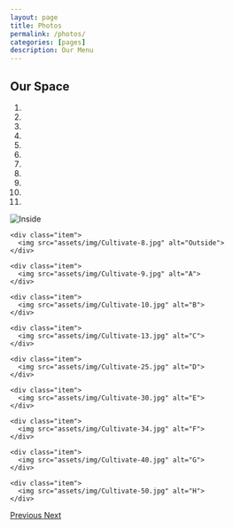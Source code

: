 ```yaml
---
layout: page
title: Photos
permalink: /photos/
categories: [pages]
description: Our Menu
---
```


<script src="https://ajax.googleapis.com/ajax/libs/jquery/3.2.1/jquery.min.js"></script>
<script src="https://maxcdn.bootstrapcdn.com/bootstrap/3.3.7/js/bootstrap.min.js"></script>

## Our Space

<div id="myCarousel" class="carousel slide" data-ride="carousel">
  <!-- Indicators -->
  <ol class="carousel-indicators">
    <li data-target="#myCarousel" data-slide-to="0" class="active"></li>
    <li data-target="#myCarousel" data-slide-to="1"></li>
    <li data-target="#myCarousel" data-slide-to="2"></li>
    <li data-target="#myCarousel" data-slide-to="3"></li>
    <li data-target="#myCarousel" data-slide-to="4"></li>
    <li data-target="#myCarousel" data-slide-to="5"></li>
    <li data-target="#myCarousel" data-slide-to="6"></li>
    <li data-target="#myCarousel" data-slide-to="7"></li>
    <li data-target="#myCarousel" data-slide-to="8"></li>
    <li data-target="#myCarousel" data-slide-to="9"></li>
    <li data-target="#myCarousel" data-slide-to="10"></li>
  </ol>

  <!-- Wrapper for slides -->
  <div class="carousel-inner">
    <div class="item active">
      <img src="assets/img/Cultivate-4.jpg" alt="Inside">
    </div>

    <div class="item">
      <img src="assets/img/Cultivate-8.jpg" alt="Outside">
    </div>

    <div class="item">
      <img src="assets/img/Cultivate-9.jpg" alt="A">
    </div>

    <div class="item">
      <img src="assets/img/Cultivate-10.jpg" alt="B">
    </div>

    <div class="item">
      <img src="assets/img/Cultivate-13.jpg" alt="C">
    </div>

    <div class="item">
      <img src="assets/img/Cultivate-25.jpg" alt="D">
    </div>

    <div class="item">
      <img src="assets/img/Cultivate-30.jpg" alt="E">
    </div>

    <div class="item">
      <img src="assets/img/Cultivate-34.jpg" alt="F">
    </div>

    <div class="item">
      <img src="assets/img/Cultivate-40.jpg" alt="G">
    </div>

    <div class="item">
      <img src="assets/img/Cultivate-50.jpg" alt="H">
    </div>

  </div>

  <!-- Left and right controls -->
  <a class="left carousel-control" href="#myCarousel" data-slide="prev">
    <span class="glyphicon glyphicon-chevron-left"></span>
    <span class="sr-only">Previous</span>
  </a>
  <a class="right carousel-control" href="#myCarousel" data-slide="next">
    <span class="glyphicon glyphicon-chevron-right"></span>
    <span class="sr-only">Next</span>
  </a>
</div>
